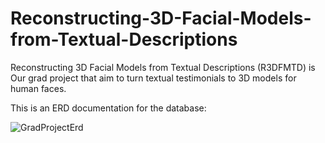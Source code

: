 # Reconstructing-3D-Facial-Models-from-Textual-Descriptions
Reconstructing 3D Facial Models from Textual Descriptions (R3DFMTD) is Our grad project that aim to turn textual testimonials to 3D models for human faces.

This is an ERD documentation for the database:

![GradProjectErd](https://github.com/mazen-samer/Reconstructing-3D-Facial-Models-from-Textual-Descriptions/assets/93529760/7395979b-15c5-4d39-a094-18a053741c90)
